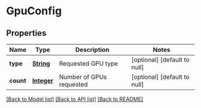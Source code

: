 # GpuConfig
## Properties

Name | Type | Description | Notes
------------ | ------------- | ------------- | -------------
**type** | [**String**](string.md) | Requested GPU type | [optional] [default to null]
**count** | [**Integer**](integer.md) | Number of GPUs requested | [optional] [default to null]

[[Back to Model list]](../README.md#documentation-for-models) [[Back to API list]](../README.md#documentation-for-api-endpoints) [[Back to README]](../README.md)

